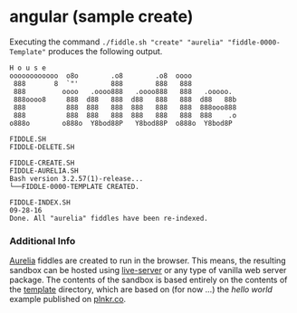 angular (sample create)
======

Executing the command `./fiddle.sh "create" "aurelia" "fiddle-0000-Template"` produces the following output.

    H o u s e
    oooooooooooo  o8o        .o8        .o8  oooo
     888       8  `"'        888        888   888
     888         oooo   .oooo888   .oooo888   888   .ooooo.
     888oooo8     888  d88   888  d88   888   888  d88   88b
     888          888  888   888  888   888   888  888ooo888
     888          888  888   888  888   888   888  888    .o
    o888o        o888o  Y8bod88P   Y8bod88P  o888o  Y8bod8P
    
    FIDDLE.SH
    FIDDLE-DELETE.SH
    
    FIDDLE-CREATE.SH
    FIDDLE-AURELIA.SH
    Bash version 3.2.57(1)-release...
    └──FIDDLE-0000-TEMPLATE CREATED.
    
    FIDDLE-INDEX.SH
    09-28-16
    Done. All "aurelia" fiddles have been re-indexed.


### Additional Info

[Aurelia](../aurelia) fiddles are created to run in the browser.  This means, the resulting sandbox can
be hosted using [live-server](https://www.npmjs.com/package/live-server) or any type of vanilla web server
package. The contents of the sandbox is based entirely on the contents of the [template](template) directory, which
are based on (for now ...) the _hello world_ example published on [plnkr.co](http://plnkr.co/edit/5vMoxM?p=preview).
